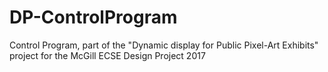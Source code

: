 # DP-ControlProgram
Control Program, part of the "Dynamic display for Public Pixel-Art Exhibits" project for the McGill ECSE Design Project 2017
